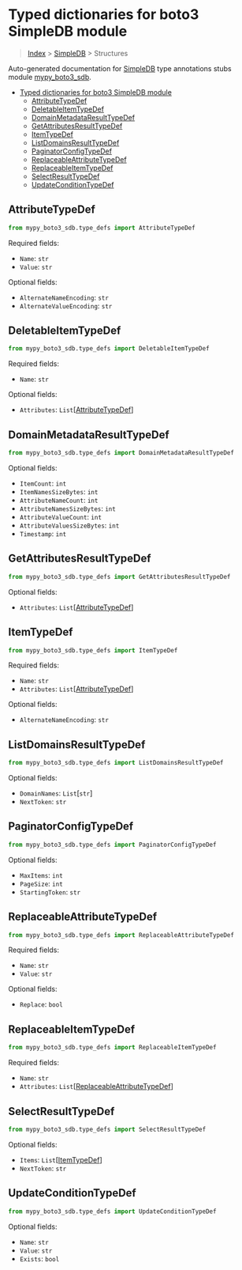 # Typed dictionaries for boto3 SimpleDB module

> [Index](../README.md) > [SimpleDB](./README.md) > Structures

Auto-generated documentation for
[SimpleDB](https://boto3.amazonaws.com/v1/documentation/api/latest/reference/services/sdb.html#SimpleDB)
type annotations stubs module
[mypy_boto3_sdb](https://pypi.org/project/mypy-boto3-sdb/).

- [Typed dictionaries for boto3 SimpleDB module](#typed-dictionaries-for-boto3-simpledb-module)
  - [AttributeTypeDef](#attributetypedef)
  - [DeletableItemTypeDef](#deletableitemtypedef)
  - [DomainMetadataResultTypeDef](#domainmetadataresulttypedef)
  - [GetAttributesResultTypeDef](#getattributesresulttypedef)
  - [ItemTypeDef](#itemtypedef)
  - [ListDomainsResultTypeDef](#listdomainsresulttypedef)
  - [PaginatorConfigTypeDef](#paginatorconfigtypedef)
  - [ReplaceableAttributeTypeDef](#replaceableattributetypedef)
  - [ReplaceableItemTypeDef](#replaceableitemtypedef)
  - [SelectResultTypeDef](#selectresulttypedef)
  - [UpdateConditionTypeDef](#updateconditiontypedef)

## AttributeTypeDef

```python
from mypy_boto3_sdb.type_defs import AttributeTypeDef
```

Required fields:

- `Name`: `str`
- `Value`: `str`

Optional fields:

- `AlternateNameEncoding`: `str`
- `AlternateValueEncoding`: `str`

## DeletableItemTypeDef

```python
from mypy_boto3_sdb.type_defs import DeletableItemTypeDef
```

Required fields:

- `Name`: `str`

Optional fields:

- `Attributes`:
  `List`\[[AttributeTypeDef](https://vemel.github.io/boto3_stubs_docs/mypy_boto3_sdb/type_defs.html#attributetypedef)\]

## DomainMetadataResultTypeDef

```python
from mypy_boto3_sdb.type_defs import DomainMetadataResultTypeDef
```

Optional fields:

- `ItemCount`: `int`
- `ItemNamesSizeBytes`: `int`
- `AttributeNameCount`: `int`
- `AttributeNamesSizeBytes`: `int`
- `AttributeValueCount`: `int`
- `AttributeValuesSizeBytes`: `int`
- `Timestamp`: `int`

## GetAttributesResultTypeDef

```python
from mypy_boto3_sdb.type_defs import GetAttributesResultTypeDef
```

Optional fields:

- `Attributes`:
  `List`\[[AttributeTypeDef](https://vemel.github.io/boto3_stubs_docs/mypy_boto3_sdb/type_defs.html#attributetypedef)\]

## ItemTypeDef

```python
from mypy_boto3_sdb.type_defs import ItemTypeDef
```

Required fields:

- `Name`: `str`
- `Attributes`:
  `List`\[[AttributeTypeDef](https://vemel.github.io/boto3_stubs_docs/mypy_boto3_sdb/type_defs.html#attributetypedef)\]

Optional fields:

- `AlternateNameEncoding`: `str`

## ListDomainsResultTypeDef

```python
from mypy_boto3_sdb.type_defs import ListDomainsResultTypeDef
```

Optional fields:

- `DomainNames`: `List`\[`str`\]
- `NextToken`: `str`

## PaginatorConfigTypeDef

```python
from mypy_boto3_sdb.type_defs import PaginatorConfigTypeDef
```

Optional fields:

- `MaxItems`: `int`
- `PageSize`: `int`
- `StartingToken`: `str`

## ReplaceableAttributeTypeDef

```python
from mypy_boto3_sdb.type_defs import ReplaceableAttributeTypeDef
```

Required fields:

- `Name`: `str`
- `Value`: `str`

Optional fields:

- `Replace`: `bool`

## ReplaceableItemTypeDef

```python
from mypy_boto3_sdb.type_defs import ReplaceableItemTypeDef
```

Required fields:

- `Name`: `str`
- `Attributes`:
  `List`\[[ReplaceableAttributeTypeDef](https://vemel.github.io/boto3_stubs_docs/mypy_boto3_sdb/type_defs.html#replaceableattributetypedef)\]

## SelectResultTypeDef

```python
from mypy_boto3_sdb.type_defs import SelectResultTypeDef
```

Optional fields:

- `Items`:
  `List`\[[ItemTypeDef](https://vemel.github.io/boto3_stubs_docs/mypy_boto3_sdb/type_defs.html#itemtypedef)\]
- `NextToken`: `str`

## UpdateConditionTypeDef

```python
from mypy_boto3_sdb.type_defs import UpdateConditionTypeDef
```

Optional fields:

- `Name`: `str`
- `Value`: `str`
- `Exists`: `bool`
